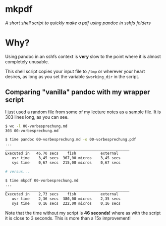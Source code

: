 # mkpdf
*A short shell script to quickly make a pdf using pandoc in sshfs folders*

# Why?

Using pandoc in an sshfs context is **very** slow to the point where 
it is almost completely unusable.

This shell script copies your input file to `/tmp` or wherever your heart desires,
as long as you set the variable `$working_dir` in the script.

## Comparing "vanilla" pandoc with my wrapper script

I just used a random file from some of my lecture notes as a sample file. It is 303 lines long, as you can see.

```bash
$ wc -l 00-vorbesprechung.md 
303 00-vorbesprechung.md

$ time pandoc 00-vorbesprechung.md -o 00-vorbesprechung.pdf
...
________________________________________________________
Executed in   46,70 secs    fish           external
   usr time    3,45 secs  367,00 micros    3,45 secs
   sys time    0,67 secs  215,00 micros    0,67 secs

# versus...

$ time mkpdf 00-vorbesprechung.md 
...
________________________________________________________
Executed in    2,73 secs    fish           external
   usr time    2,36 secs  380,00 micros    2,35 secs
   sys time    0,16 secs  222,00 micros    0,16 secs
```

Note that the time without my script is **46 seconds!** where as with the script it is close to 3 seconds. 
This is more than a 15x improvement!
